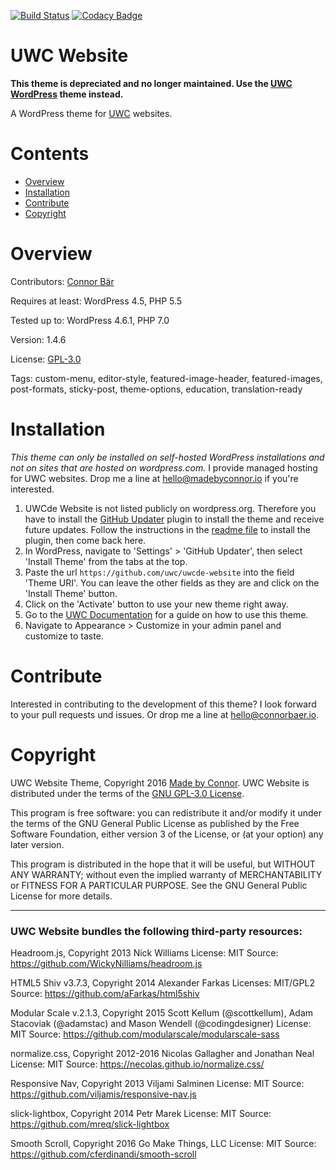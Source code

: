 [![Build Status](https://travis-ci.org/uwc/uwc-website.svg?branch=development)](https://travis-ci.org/uwc/uwc-website)
[![Codacy Badge](https://api.codacy.com/project/badge/Grade/c8129049d7374429b9fa6c88fff60376)](https://www.codacy.com/app/connor_baer/uwc-website)


# UWC Website

**This theme is depreciated and no longer maintained. Use the [UWC WordPress](https://github.com/uwc/uwc-wordpress) theme instead.**

A WordPress theme for [UWC](http://uwc.org) websites.


# Contents

- [Overview](#Overview)
- [Installation](#Installation)
- [Contribute](#Contribute)
- [Copyright](#Copyright)


# Overview

Contributors: [Connor Bär](http://madebyconnor.de)

Requires at least: WordPress 4.5, PHP 5.5

Tested up to: WordPress 4.6.1, PHP 7.0

Version: 1.4.6

License: [GPL-3.0](#Copyright)

Tags: custom-menu, editor-style, featured-image-header, featured-images, post-formats, sticky-post, theme-options, education, translation-ready


# Installation

*This theme can only be installed on self-hosted WordPress installations and not on sites that are hosted on wordpress.com.* I provide managed hosting for UWC websites. Drop me a line at [hello@madebyconnor.io](mailto:hello@madebyconnor.io) if you're interested.

1. UWCde Website is not listed publicly on wordpress.org. Therefore you have to install the [GitHub Updater](https://github.com/afragen/github-updater) plugin to install the theme and receive future updates. Follow the instructions in the [readme file](https://github.com/afragen/github-updater#upload) to install the plugin, then come back here.
2. In WordPress, navigate to 'Settings' > 'GitHub Updater', then select 'Install Theme' from the tabs at the top.
3. Paste the url `https://github.com/uwc/uwcde-website` into the field 'Theme URI'. You can leave the other fields as they are and click on the 'Install Theme' button.
4. Click on the 'Activate' button to use your new theme right away.
5. Go to the [UWC Documentation](https://docs.uwc.io) for a guide on how to use this theme.
6. Navigate to Appearance > Customize in your admin panel and customize to taste.


# Contribute

Interested in contributing to the development of this theme? I look forward to your pull requests und issues. Or drop me a line at [hello@connorbaer.io](mailto:hello@connorbaer.io).


# Copyright

UWC Website Theme, Copyright 2016 [Made by Connor](http://madebyconnor.io). UWC Website is distributed under the terms of the [GNU GPL-3.0 License](https://github.com/uwc/uwcde-website/blob/master/LICENSE.md).

This program is free software: you can redistribute it and/or modify it under the terms of the GNU General Public License as published by the Free Software Foundation, either version 3 of the License, or (at your option) any later version.

This program is distributed in the hope that it will be useful, but WITHOUT ANY WARRANTY; without even the implied warranty of MERCHANTABILITY or FITNESS FOR A PARTICULAR PURPOSE. See the GNU General Public License for more details.

---

### UWC Website bundles the following third-party resources:

Headroom.js, Copyright 2013 Nick Williams License: MIT Source: https://github.com/WickyNilliams/headroom.js

HTML5 Shiv v3.7.3, Copyright 2014 Alexander Farkas Licenses: MIT/GPL2 Source: https://github.com/aFarkas/html5shiv

Modular Scale v.2.1.3, Copyright 2015 Scott Kellum (@scottkellum), Adam Stacoviak (@adamstac) and Mason Wendell (@codingdesigner) License: MIT Source: https://github.com/modularscale/modularscale-sass

normalize.css, Copyright 2012-2016 Nicolas Gallagher and Jonathan Neal License: MIT Source: https://necolas.github.io/normalize.css/

Responsive Nav, Copyright 2013 Viljami Salminen License: MIT Source:
https://github.com/viljamis/responsive-nav.js

slick-lightbox, Copyright 2014 Petr Marek License: MIT Source: https://github.com/mreq/slick-lightbox

Smooth Scroll, Copyright 2016 Go Make Things, LLC License: MIT Source:
https://github.com/cferdinandi/smooth-scroll
